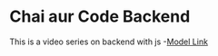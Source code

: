 # Chai aur Code Backend

This is a video series on backend with js
-[Model Link](https://app.eraser.io/workspace/YtPqZ1VogxGy1jzIDkzj)
